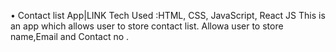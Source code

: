 •	Contact list App|LINK
Tech Used :HTML, CSS, JavaScript, React JS
This is an app which allows user to store contact list.
Allowa user to store name,Email and Contact no .

